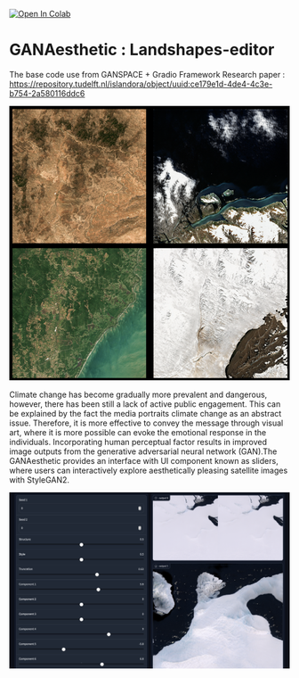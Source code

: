[![Open In Colab](https://colab.research.google.com/assets/colab-badge.svg)](https://colab.research.google.com/drive/1uVWNwtAIFZhM3HjV89xyXVAUfwjlQwIt?usp=sharing)

# GANAesthetic : Landshapes-editor

The base code use from GANSPACE + Gradio Framework
Research paper : https://repository.tudelft.nl/islandora/object/uuid:ce179e1d-4de4-4c3e-b754-2a580116ddc6

![image info](./images/samples.png)

Climate change has become gradually more prevalent and dangerous, however,
there has been still a lack of active public engagement. This can be explained by the fact the media portraits climate change as an abstract issue.
Therefore, it is more effective to convey the message through visual art, where it is more possible can evoke the emotional response in the individuals.
Incorporating human perceptual factor results in improved image outputs from the generative adversarial neural network (GAN).The GANAesthetic provides an
interface with UI component known as sliders, where users can interactively explore aesthetically pleasing satellite images with StyleGAN2.

![image info](./images/slider_gradio.png)
